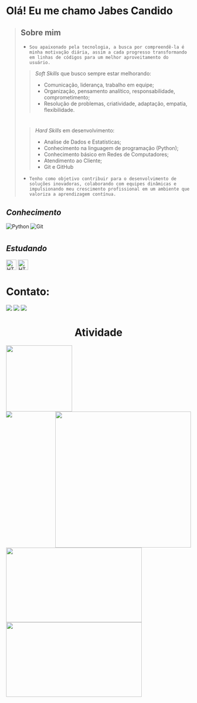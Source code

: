 # Olá! Eu me chamo Jabes Candido

>## Sobre mim
>- `Sou apaixonado pela tecnologia, a busca por compreendê-la é minha motivação diária, assim a cada progresso transformando em linhas de códigos para um melhor aproveitamento do usuário.`
>>_Soft Skills_ que busco sempre estar melhorando:
  >>- Comunicação, liderança, trabalho em equipe;
  >>- Organização, pensamento analítico, responsabilidade, comprometimento;
  >>- Resolução de problemas, criatividade, adaptação, empatia, flexibilidade.
>#
>>_Hard Skills_ em desenvolvimento:
  >>- Analise de Dados e Estatísticas;
  >>- Conhecimento na linguagem de programação (Python);
  >>- Conhecimento básico em Redes de Computadores;
  >>- Atendimento ao Cliente;
  >>  - Git e GitHub
>- `Tenho como objetivo contribuir para o desenvolvimento de soluções inovadoras, colaborando com equipes dinâmicas e impulsionando meu crescimento profissional em um ambiente que valoriza a aprendizagem contínua.`

## _Conhecimento_
![Python](https://img.shields.io/static/v1?style=for-the-badge&message=Python&color=3776AB&logo=Python&logoColor=FFFFFF&label=)
![Git](https://img.shields.io/static/v1?style=for-the-badge&message=Git&color=E34F26&logo=Git&logoColor=FFFFFF&label=)

#

## _Estudando_
<img alt="HTML" height="28" src="https://img.shields.io/badge/SQL-4169E1.svg?style=for-the-badge&logo=PostgreSQL&logoColor=white">
<img alt="HTML" height="28" src="https://img.shields.io/badge/Amazon%20AWS-232F3E.svg?style=for-the-badge&logo=Amazon-AWS&logoColor=white">

# Contato: 
<div> 
  <a href= "https://www.linkedin.com/in/jabes-candido-2223bb231/" target="_blank"><img src="https://img.shields.io/badge/-LinkedIn-%230077B5?style=for-the-badge&logo=linkedin&logoColor=white" target="_blank"></a> 
  <a href = "mailto:jabes.candido1@gmail.com"><img src="https://img.shields.io/badge/-Gmail-%23333?style=for-the-badge&logo=gmail&logoColor=white" target="_blank"></a>
  <a href="https://www.instagram.com/jabes.cs/" target="_blank"><img src="https://img.shields.io/badge/-Instagram-%23E4405F?style=for-the-badge&logo=instagram&logoColor=white" target="_blank"></a>
</div>

#

<h1 align="center"> Atividade </h1>
<a href="https://github.com/Jabes-CS">
<img loading="lazy" height="180em" src="https://github-readme-stats.vercel.app/api/top-langs/?username=Jabes-CS&layout=compact&langs_count=7&theme=chartreuse-dark"/>
<img  align="right" width= "370px" src= "https://github-readme-stats.vercel.app/api/top-langs/?username=Jabes-CS&theme=tokyonight&layout=pie&include_all_commits=true" />

<div>
 <img height="203px" width= "370px" align="left"  src="https://github-readme-stats.vercel.app/api?username=Jabes-CS&theme=tokyonight&include_all_commits=true&count_private=true&show_icons=true" />  
 <img height="203px" width= "370px" align="left" src="https://streak-stats.demolab.com?user=Jabes-CS&theme=tokyonight&include_all_commits=true" />
</div>

<img align="center" src="https://github-readme-activity-graph.vercel.app/graph?username=Jabes-CS&theme=tokyo-night&hide_border=true&show_icons=true&custom_title=Jabes%20-%20Gráfico%20de%20Contribuição" />
